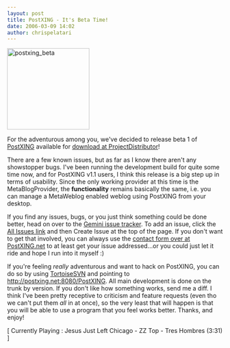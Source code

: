 ```yaml
---
layout: post
title: PostXING - It's Beta Time!
date: 2006-03-09 14:02
author: chrispelatari
---
```

<a href="http://chrispelatari.files.wordpress.com/2006/03/postxing_beta.gif"><img class="alignnone size-full wp-image-1157" alt="postxing_beta" src="http://chrispelatari.files.wordpress.com/2006/03/postxing_beta.gif" width="192" height="190" /></a>

For the adventurous among you, we've decided to release beta 1 of <a href="http://postxing.net">PostXING</a> available for <a href="http://projectdistributor.net/Releases/Release.aspx?releaseId=325">download
at ProjectDistributor</a>!

There are a few known issues, but as far as I know there aren't any
showstopper bugs. I've been running the development build for quite some time
now, and for PostXING v1.1 users, I think this release is a big step up in terms
of usability. Since the only working provider at this time is the
MetaBlogProvider, the <strong>functionality</strong> remains basically the same,
i.e. you can manage a MetaWeblog enabled weblog using PostXING from your
desktop.

If you find any issues, bugs, or you just think something could be done
better, head on over to the <a href="http://postxing.net/gemini">Gemini issue
tracker</a>. To add an issue, click the <a href="http://postxing.net/gemini/Issues.aspx?pi=1&amp;m=1">All Issues
link</a> and then Create Issue at the top of the page. If you don't want to
get that involved, you can always use the <a href="http://www.postxing.net/blog/contact.aspx">contact form over at
PostXING.net</a> to at least get your issue addressed...or you could just
let it ride and hope I run into it myself :)

If you're feeling <em>really</em> adventurous and want to hack on PostXING,
you can do so by using <a href="http://tortoisesvn.tigris.org/">TortoiseSVN</a> and pointing to <a href="http://postxing.net:8080/PostXING">http://postxing.net:8080/PostXING</a>.
All main development is done on the trunk by version. If you don't like how
something works, send me a diff. I think I've been pretty receptive to criticism
and feature requests (even tho we can't put them <em>all</em> in at once), so
the very least that will happen is that you will be able to use a program that
you feel works better. Thanks, and enjoy!

[ Currently Playing : Jesus Just Left Chicago - ZZ Top - Tres Hombres (3:31)
]
